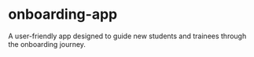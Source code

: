 # onboarding-app
A user-friendly app designed to guide new students and trainees through the onboarding journey.
